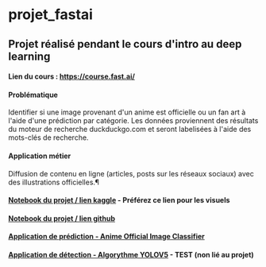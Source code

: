 # projet_fastai

## Projet réalisé pendant le cours d'intro au deep learning

#### Lien du cours : https://course.fast.ai/

#### Problématique 

  Identifier si une image provenant d'un anime est officielle ou un fan art à l'aide d'une prédiction par catégorie. Les données proviennent des résultats du moteur de recherche duckduckgo.com et seront labelisées à l'aide des mots-clés de recherche.

#### Application métier 

  Diffusion de contenu en ligne (articles, posts sur les réseaux sociaux) avec des illustrations officielles.¶

#### [Notebook du projet / lien kaggle](https://www.kaggle.com/code/robertojustino/projet-fastai-notebook) - Préférez ce lien pour les visuels

#### [Notebook du projet / lien github](projet-fastai-notebook.ipynb)

#### [Application de prédiction - Anime Official Image Classifier](https://huggingface.co/spaces/Roberto8/projet-fastAI)

#### [Application de détection - Algorythme YOLOV5](https://colab.research.google.com/drive/1tc0oiF2tnyD1sffXuapvAO7PahMfwcgL?usp=sharing) - TEST (non lié au projet)